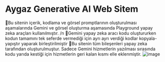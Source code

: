 # Aygaz Generative AI Web Sitem
🔶Bu sitenin içerik, kodlama ve görsel promptlarının oluşturulması aşamalarında Gemini ve görsel oluşturma aşamasında Playground yapay zeka araçları kullanılmıştır. /n
🔶Gemini yapay zeka aracı kodu oluştururken kodun tamamını tek seferde vermediği için ayrı ayrı verdiği kodlar kopyala-yapıştır yaparak birleştirilmiştir
🔶Bu sitenin tüm bileşenleri yapay zeka tarafından oluşturulmuştur. Sadece Gemini hizmetlerin yazılması sırasında kodu yarıda kestiği için hizmetlerin geri kalan kısmı elle eklenmiştir.
![image](https://github.com/onermburak/bmo_aygaz_generative_ai_my_website/assets/69394518/ed72cd77-33e6-4f7a-81b1-79b38171e0ef)
